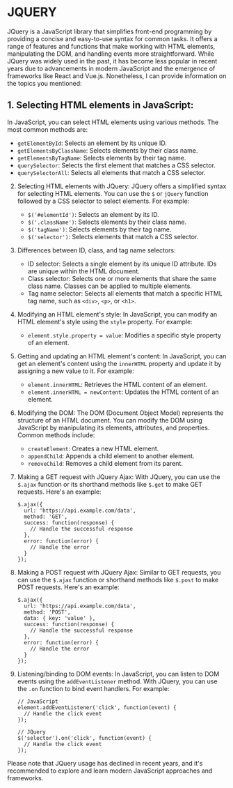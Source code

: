 # JQUERY
JQuery is a JavaScript library that simplifies front-end programming by providing a concise and easy-to-use syntax for common tasks. It offers a range of features and functions that make working with HTML elements, manipulating the DOM, and handling events more straightforward. While JQuery was widely used in the past, it has become less popular in recent years due to advancements in modern JavaScript and the emergence of frameworks like React and Vue.js. Nonetheless, I can provide information on the topics you mentioned:

## 1. Selecting HTML elements in JavaScript:
   In JavaScript, you can select HTML elements using various methods. The most common methods are:
   - `getElementById`: Selects an element by its unique ID.
   - `getElementsByClassName`: Selects elements by their class name.
   - `getElementsByTagName`: Selects elements by their tag name.
   - `querySelector`: Selects the first element that matches a CSS selector.
   - `querySelectorAll`: Selects all elements that match a CSS selector.

2. Selecting HTML elements with JQuery:
   JQuery offers a simplified syntax for selecting HTML elements. You can use the `$` or `jQuery` function followed by a CSS selector to select elements. For example:
   - `$('#elementId')`: Selects an element by its ID.
   - `$('.className')`: Selects elements by their class name.
   - `$('tagName')`: Selects elements by their tag name.
   - `$('selector')`: Selects elements that match a CSS selector.

3. Differences between ID, class, and tag name selectors:
   - ID selector: Selects a single element by its unique ID attribute. IDs are unique within the HTML document.
   - Class selector: Selects one or more elements that share the same class name. Classes can be applied to multiple elements.
   - Tag name selector: Selects all elements that match a specific HTML tag name, such as `<div>`, `<p>`, or `<h1>`.

4. Modifying an HTML element's style:
   In JavaScript, you can modify an HTML element's style using the `style` property. For example:
   - `element.style.property = value`: Modifies a specific style property of an element.

5. Getting and updating an HTML element's content:
   In JavaScript, you can get an element's content using the `innerHTML` property and update it by assigning a new value to it. For example:
   - `element.innerHTML`: Retrieves the HTML content of an element.
   - `element.innerHTML = newContent`: Updates the HTML content of an element.

6. Modifying the DOM:
   The DOM (Document Object Model) represents the structure of an HTML document. You can modify the DOM using JavaScript by manipulating its elements, attributes, and properties. Common methods include:
   - `createElement`: Creates a new HTML element.
   - `appendChild`: Appends a child element to another element.
   - `removeChild`: Removes a child element from its parent.

7. Making a GET request with JQuery Ajax:
   With JQuery, you can use the `$.ajax` function or its shorthand methods like `$.get` to make GET requests. Here's an example:
   ```
   $.ajax({
     url: 'https://api.example.com/data',
     method: 'GET',
     success: function(response) {
       // Handle the successful response
     },
     error: function(error) {
       // Handle the error
     }
   });
   ```

8. Making a POST request with JQuery Ajax:
   Similar to GET requests, you can use the `$.ajax` function or shorthand methods like `$.post` to make POST requests. Here's an example:
   ```
   $.ajax({
     url: 'https://api.example.com/data',
     method: 'POST',
     data: { key: 'value' },
     success: function(response) {
       // Handle the successful response
     },
     error: function(error) {
       // Handle the error
     }
   });
   ```

9. Listening/binding to DOM events:
   In JavaScript, you can listen to DOM events using the `addEventListener` method. With JQuery, you can use the `.on` function to bind event handlers. For example:
   ```
   // JavaScript
   element.addEventListener('click', function(event) {
     // Handle the click event
   });

   // JQuery
   $('selector').on('click', function(event) {
     // Handle the click event
   });
   ```

Please note that JQuery usage has declined in recent years, and it's recommended to explore and learn modern JavaScript approaches and frameworks.